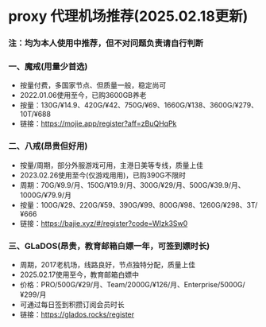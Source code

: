 # proxy 代理机场推荐(2025.02.18更新)

### 注：均为本人使用中推荐，但不对问题负责请自行判断

### 一、魔戒(用量少首选)
- 按量付费，多国家节点、但质量一般，稳定尚可
- 2022.01.06使用至今，已购3600GB养老
- 按量：130G/¥14.9、420G/¥42、750G/¥69、1660G/¥138、3600G/¥279、10T/¥688
- 链接：https://mojie.app/register?aff=zBuQHqPk

### 二、八戒(昂贵但好用)
- 按量/周期，部分外服游戏可用，主港日美等专线，质量上佳
- 2023.02.26使用至今(仅游戏用用)，已购390G不限时
- 周期：70G/¥9.9/月、150G/¥19.9/月、300G/¥29/月、500G/¥39.9/月、1000G/¥79.9/月
- 按量：100G/¥29、220G/¥59、390G/¥99、800G/¥98、1260G/¥298、3T/¥666
- 链接：https://bajie.xyz/#/register?code=WIzk3Sw0

### 三、GLaDOS(昂贵，教育邮箱白嫖一年，可签到嫖时长)
- 周期，2017老机场，线路良好，节点独特分配，质量上佳
- 2025.02.17使用至今，教育邮箱白嫖中
- 价格：PRO/500G/¥29/月、Team/2000G/¥126/月、Enterprise/5000G/¥299/月
- 可通过每日签到积攒订阅会员时长
- 链接：https://glados.rocks/register
